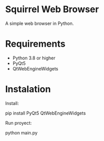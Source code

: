 # Squirrel Web Browser

A simple web browser in Python.

# Requirements

* Python 3.8 or higher
* PyQt5
* QtWebEngineWidgets

# Instalation

Install:

pip install PyQt5 QtWebEngineWidgets

Run proyect:

python main.py